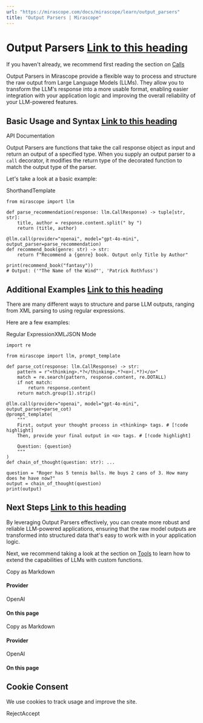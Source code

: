 ```yaml
---
url: "https://mirascope.com/docs/mirascope/learn/output_parsers"
title: "Output Parsers | Mirascope"
---
```


# Output Parsers [Link to this heading](https://mirascope.com/docs/mirascope/learn/output_parsers\#output-parsers)

If you haven't already, we recommend first reading the section on [Calls](https://mirascope.com/docs/mirascope/learn/calls)

Output Parsers in Mirascope provide a flexible way to process and structure the raw output from Large Language Models (LLMs). They allow you to transform the LLM's response into a more usable format, enabling easier integration with your application logic and improving the overall reliability of your LLM-powered features.

## Basic Usage and Syntax [Link to this heading](https://mirascope.com/docs/mirascope/learn/output_parsers\#basic-usage-and-syntax)

API Documentation

Output Parsers are functions that take the call response object as input and return an output of a specified type. When you supply an output parser to a `call` decorator, it modifies the return type of the decorated function to match the output type of the parser.

Let's take a look at a basic example:

ShorthandTemplate

```
from mirascope import llm

def parse_recommendation(response: llm.CallResponse) -> tuple[str, str]:
    title, author = response.content.split(" by ")
    return (title, author)

@llm.call(provider="openai", model="gpt-4o-mini", output_parser=parse_recommendation)
def recommend_book(genre: str) -> str:
    return f"Recommend a {genre} book. Output only Title by Author"

print(recommend_book("fantasy"))
# Output: ('"The Name of the Wind"', 'Patrick Rothfuss')
```

## Additional Examples [Link to this heading](https://mirascope.com/docs/mirascope/learn/output_parsers\#additional-examples)

There are many different ways to structure and parse LLM outputs, ranging from XML parsing to using regular expressions.

Here are a few examples:

Regular ExpressionXMLJSON Mode

```
import re

from mirascope import llm, prompt_template

def parse_cot(response: llm.CallResponse) -> str:
    pattern = r"<thinking>.*?</thinking>.*?<o>(.*?)</o>"
    match = re.search(pattern, response.content, re.DOTALL)
    if not match:
        return response.content
    return match.group(1).strip()

@llm.call(provider="openai", model="gpt-4o-mini", output_parser=parse_cot)
@prompt_template(
    """
    First, output your thought process in <thinking> tags. # [!code highlight]
    Then, provide your final output in <o> tags. # [!code highlight]

    Question: {question}
    """
)
def chain_of_thought(question: str): ...

question = "Roger has 5 tennis balls. He buys 2 cans of 3. How many does he have now?"
output = chain_of_thought(question)
print(output)
```

## Next Steps [Link to this heading](https://mirascope.com/docs/mirascope/learn/output_parsers\#next-steps)

By leveraging Output Parsers effectively, you can create more robust and reliable LLM-powered applications, ensuring that the raw model outputs are transformed into structured data that's easy to work with in your application logic.

Next, we recommend taking a look at the section on [Tools](https://mirascope.com/docs/mirascope/learn/tools) to learn how to extend the capabilities of LLMs with custom functions.

Copy as Markdown

#### Provider

OpenAI

#### On this page

Copy as Markdown

#### Provider

OpenAI

#### On this page

## Cookie Consent

We use cookies to track usage and improve the site.

RejectAccept